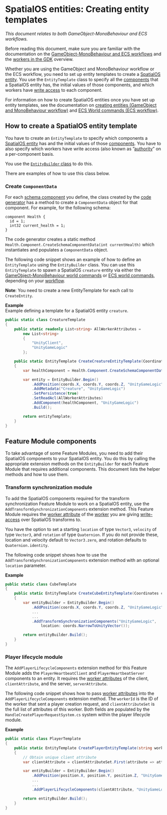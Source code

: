 [//]: # (Doc of docs reference 22)

# SpatialOS entities: Creating entity templates
_This document relates to both GameObject-MonoBehaviour and ECS workflows._

Before reading this document, make sure you are familiar with the documentation on the [GameObject-MonoBehaviour and ECS workflows]({{urlRoot}}/content/intro-workflows-spos-entities) and the [workers in the GDK]({{urlRoot}}/content/workers/workers-in-the-gdk) overview.

Whether you are using the GameObject and MonoBehaviour workflow or the ECS workflow, you need to set up entity templates to create a [SpatialOS entity]({{urlRoot}}/content/glossary#spatialos-entity). You use the `EntityTemplate` class to specify all the [components]({{urlRoot}}/content/glossary#spatialos-component) that a SpatialOS entity has, the initial values of those components, and which workers have [write access]({{urlRoot}}/content//glossary#authority) to each component.

For information on how to create SpatialOS entities once you have set up entity templates, see the documentation on [creating entities (GameObject and MonoBehaviour workflow)]({{urlRoot}}/content/gameobject/create-delete-spos-entries) and [ECS World commands (ECS workflow)]({{urlRoot}}/content/ecs/ecs-world-commands).

## How to create a SpatialOS entity template

You have to create an `EntityTemplate` to specify which components a [SpatialOS entity]({{urlRoot}}/content/glossary#spatialos-entity) has and the initial values of those [components]({{urlRoot}}/content/glossary#spatialos-component). You have to also specify which workers have write access (also known as ”[authority]({{urlRoot}}/content/glossary#authority)” on a per-component basis.

You use the [`EntityBuilder` class]({{urlRoot}}/content/api-entity-builder) to do this.

There are examples of how to use this class below.


### Create `ComponentData`
For each [schema component]({{urlRoot}}/content/glossary#schema) you define, the class created by the [code generator]({{urlRoot}}/content/code-generator) has a method to create a `ComponentData` object for that component. For example, for the following schema:

```
component Health {
  id = 1;
  int32 current_health = 1;
}
```

The code generator creates a static method `Health.Component.CreateSchemaComponentData(int currentHealth)` which instantiates and populates a `ComponentData` object.

The following code snippet shows an example of how to define an `EntityTemplate` using the `EntityBuilder` class. You can use this `EntityTemplate` to spawn a SpatialOS `creature` entity via either the [GameObject-MonoBehaviour world commands]({{urlRoot}}/content/gameobject/gomb-world-commands) or [ECS world commands]({{urlRoot}}/content/ecs/ecs-world-commands), depending on your [workflow]({{urlRoot}}/content/intro-workflows-spos-entities).


**Note**: You need to create a new EntityTemplate for each call to `CreateEntity`.

**Example**<br/>
Example defining a template for a SpatialOS entity `creature`.

```csharp
public static class CreatureTemplate
{
    public static readonly List<string> AllWorkerAttributes =
        new List<string>
        {
            "UnityClient",
            "UnityGameLogic"
        };

    public static EntityTemplate CreateCreatureEntityTemplate(Coordinates coords)
    {
        var healthComponent = Health.Component.CreateSchemaComponentData(currentHealth: 100);

        var entity = EntityBuilder.Begin()
            .AddPosition(coords.X, coords.Y, coords.Z, "UnityGameLogic")
            .AddMetadata("Creature", "UnityGameLogic")
            .SetPersistence(true)
            .SetReadAcl(AllWorkerAttributes)
            .AddComponent(healthComponent, "UnityGameLogic")
            .Build();

        return entityTemplate;
    }
}
```

## Feature Module components

To take advantage of some Feature Modules, you need to add their SpatialOS components to your SpatialOS entity. You do this by calling the appropriate extension methods on the `EntityBuilder` for each Feature Module that requires additional components. This document lists the helper methods and how to use them.

### Transform synchronization module

To add the SpatialOS components required for the transform synchronization Feature Module to work on a SpatialOS entity, use the `AddTransformSynchronizationComponents` extension method. This Feature Module requires the [worker attribute]({{urlRoot}}/content/glossary#worker-attribute) of the [worker]({{urlRoot}}/content/glossary#worker) you are giving [write-access]({{urlRoot}}/content/glossary#authority) over SpatialOS transforms to.

You have the option to set a starting `location` of type `Vector3`, `velocity` of type `Vector3`, and `rotation` of type `Quaternion`. If you do not provide these, location and velocity default to `Vector3.zero`, and rotation defaults to `Quaternion.identity`.

The following code snippet shows how to use the `AddTransformSynchronizationComponents` extension method with an optional `location` parameter.

**Example**<br/>
```csharp
public static class CubeTemplate
{
    public static EntityTemplate CreateCubeEntityTemplate(Coordinates coords)
    {
        var entityBuilder = EntityBuilder.Begin()
            .AddPosition(coords.X, coords.Y, coords.Z, "UnityGameLogic")
            ...
            ...
            .AddTransformSynchronizationComponents("UnityGameLogic",
				location: coords.NarrowToUnityVector());

        return entityBuilder.Build();
    }
}
```

### Player lifecycle module

The `AddPlayerLifecycleComponents` extension method for this Feature Module adds the `PlayerHeartbeatClient` and `PlayerHeartbeatServer` components to an entity. It requires the [worker attributes]({{urlRoot}}/content/glossary#worker-attribute) of the client, `clientAttribute`, and the server, `serverAttribute`.

The following code snippet shows how to pass  [worker attributes]({{urlRoot}}/content/glossary#worker-attribute) into the `AddPlayerLifecycleComponents` extension method. The `workerId` is the ID of the worker that sent a player creation request, and `clientAttributeSet` is the full list of attributes of this worker. Both fields are populated by the `HandleCreatePlayerRequestSystem.cs` system within the player lifecycle module.

**Example**<br/>
```csharp
public static class PlayerTemplate
{
    public static EntityTemplate CreatePlayerEntityTemplate(string workerId, List<string> clientAttributeSet, Improbable.Vector3f position)
    {
        // Obtain unique client attribute
        var clientAttribute = clientAttributeSet.First(attribute => attribute != "UnityClient");

        var entityBuilder = EntityBuilder.Begin()
            .AddPosition(position.X, position.Y, position.Z, "UnityGameLogic")
            ...
            ...
            .AddPlayerLifecycleComponents(clientAttribute, "UnityGameLogic");

        return entityBuilder.Build();
    }
}
```
